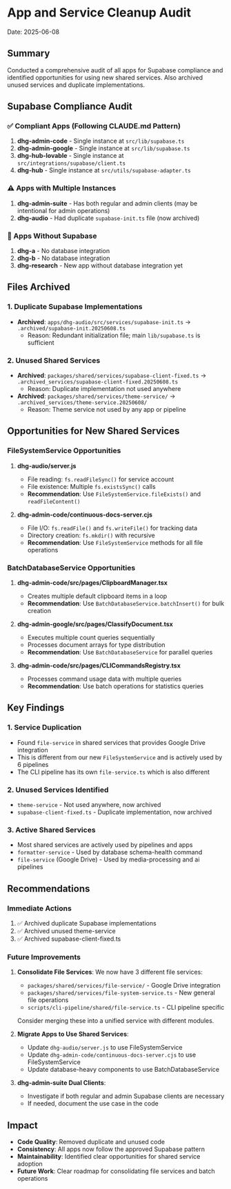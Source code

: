 # App and Service Cleanup Audit

Date: 2025-06-08

## Summary

Conducted a comprehensive audit of all apps for Supabase compliance and identified opportunities for using new shared services. Also archived unused services and duplicate implementations.

## Supabase Compliance Audit

### ✅ Compliant Apps (Following CLAUDE.md Pattern)
1. **dhg-admin-code** - Single instance at `src/lib/supabase.ts`
2. **dhg-admin-google** - Single instance at `src/lib/supabase.ts`
3. **dhg-hub-lovable** - Single instance at `src/integrations/supabase/client.ts`
4. **dhg-hub** - Single instance at `src/utils/supabase-adapter.ts`

### ⚠️ Apps with Multiple Instances
1. **dhg-admin-suite** - Has both regular and admin clients (may be intentional for admin operations)
2. **dhg-audio** - Had duplicate `supabase-init.ts` file (now archived)

### 🚫 Apps Without Supabase
1. **dhg-a** - No database integration
2. **dhg-b** - No database integration  
3. **dhg-research** - New app without database integration yet

## Files Archived

### 1. Duplicate Supabase Implementations
- **Archived**: `apps/dhg-audio/src/services/supabase-init.ts` → `.archived/supabase-init.20250608.ts`
  - Reason: Redundant initialization file; main `lib/supabase.ts` is sufficient

### 2. Unused Shared Services
- **Archived**: `packages/shared/services/supabase-client-fixed.ts` → `.archived_services/supabase-client-fixed.20250608.ts`
  - Reason: Duplicate implementation not used anywhere
- **Archived**: `packages/shared/services/theme-service/` → `.archived_services/theme-service.20250608/`
  - Reason: Theme service not used by any app or pipeline

## Opportunities for New Shared Services

### FileSystemService Opportunities

1. **dhg-audio/server.js**
   - File reading: `fs.readFileSync()` for service account
   - File existence: Multiple `fs.existsSync()` calls
   - **Recommendation**: Use `FileSystemService.fileExists()` and `readFileContent()`

2. **dhg-admin-code/continuous-docs-server.cjs**
   - File I/O: `fs.readFile()` and `fs.writeFile()` for tracking data
   - Directory creation: `fs.mkdir()` with recursive
   - **Recommendation**: Use `FileSystemService` methods for all file operations

### BatchDatabaseService Opportunities

1. **dhg-admin-code/src/pages/ClipboardManager.tsx**
   - Creates multiple default clipboard items in a loop
   - **Recommendation**: Use `BatchDatabaseService.batchInsert()` for bulk creation

2. **dhg-admin-google/src/pages/ClassifyDocument.tsx**
   - Executes multiple count queries sequentially
   - Processes document arrays for type distribution
   - **Recommendation**: Use `BatchDatabaseService` for parallel queries

3. **dhg-admin-code/src/pages/CLICommandsRegistry.tsx**
   - Processes command usage data with multiple queries
   - **Recommendation**: Use batch operations for statistics queries

## Key Findings

### 1. Service Duplication
- Found `file-service` in shared services that provides Google Drive integration
- This is different from our new `FileSystemService` and is actively used by 6 pipelines
- The CLI pipeline has its own `file-service.ts` which is also different

### 2. Unused Services Identified
- `theme-service` - Not used anywhere, now archived
- `supabase-client-fixed.ts` - Duplicate implementation, now archived

### 3. Active Shared Services
- Most shared services are actively used by pipelines and apps
- `formatter-service` - Used by database schema-health command
- `file-service` (Google Drive) - Used by media-processing and ai pipelines

## Recommendations

### Immediate Actions
1. ✅ Archived duplicate Supabase implementations
2. ✅ Archived unused theme-service
3. ✅ Archived supabase-client-fixed.ts

### Future Improvements
1. **Consolidate File Services**: We now have 3 different file services:
   - `packages/shared/services/file-service/` - Google Drive integration
   - `packages/shared/services/file-system-service.ts` - New general file operations
   - `scripts/cli-pipeline/shared/file-service.ts` - CLI pipeline specific
   
   Consider merging these into a unified service with different modules.

2. **Migrate Apps to Use Shared Services**:
   - Update `dhg-audio/server.js` to use FileSystemService
   - Update `dhg-admin-code/continuous-docs-server.cjs` to use FileSystemService
   - Update database-heavy components to use BatchDatabaseService

3. **dhg-admin-suite Dual Clients**: 
   - Investigate if both regular and admin Supabase clients are necessary
   - If needed, document the use case in the code

## Impact

- **Code Quality**: Removed duplicate and unused code
- **Consistency**: All apps now follow the approved Supabase pattern
- **Maintainability**: Identified clear opportunities for shared service adoption
- **Future Work**: Clear roadmap for consolidating file services and batch operations